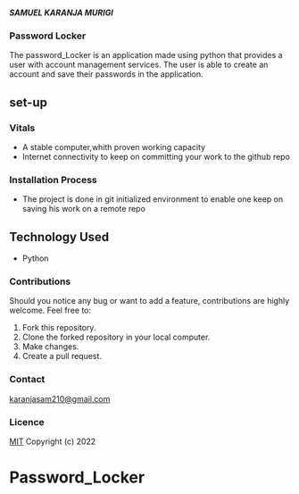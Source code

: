 
##### SAMUEL KARANJA MURIGI
### Password Locker

<p>The password_Locker is an application made using python that provides a user with account management services. The user is able to create an account and save their passwords in the application.</p>

## set-up
### Vitals
* A stable computer,whith proven working capacity
* Internet connectivity to keep on committing your work to the github repo
### Installation Process
* The project is done in git initialized environment to enable one keep on saving his work on a remote repo
## Technology Used
* Python

### Contributions
Should you notice any bug or want to add a feature, contributions are highly welcome. Feel free to: 
1. Fork this repository.
2. Clone the forked repository in your local computer. 
3. Make changes.
4. Create a pull request.
### Contact
karanjasam210@gmail.com
### Licence
[MIT](https://choosealicence/licences/mit/)
Copyright (c) 2022
# Password_Locker
